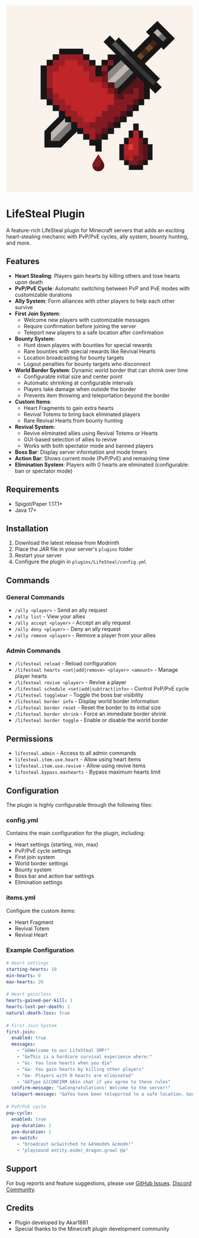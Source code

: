 ![Logo](logo/logo.png)

# LifeSteal Plugin

A feature-rich LifeSteal plugin for Minecraft servers that adds an exciting heart-stealing mechanic with PvP/PvE cycles, ally system, bounty hunting, and more.

## Features

- **Heart Stealing**: Players gain hearts by killing others and lose hearts upon death
- **PvP/PvE Cycle**: Automatic switching between PvP and PvE modes with customizable durations
- **Ally System**: Form alliances with other players to help each other survive
- **First Join System**: 
  - Welcome new players with customizable messages
  - Require confirmation before joining the server
  - Teleport new players to a safe location after confirmation
- **Bounty System**: 
  - Hunt down players with bounties for special rewards
  - Rare bounties with special rewards like Revival Hearts
  - Location broadcasting for bounty targets
  - Logout penalties for bounty targets who disconnect
- **World Border System**: Dynamic world border that can shrink over time
  - Configurable initial size and center point
  - Automatic shrinking at configurable intervals
  - Players take damage when outside the border
  - Prevents item throwing and teleportation beyond the border
- **Custom Items**: 
  - Heart Fragments to gain extra hearts
  - Revival Totems to bring back eliminated players
  - Rare Revival Hearts from bounty hunting
- **Revival System**:
  - Revive eliminated allies using Revival Totems or Hearts
  - GUI-based selection of allies to revive
  - Works with both spectator mode and banned players
- **Boss Bar**: Display server information and mode timers
- **Action Bar**: Shows current mode (PvP/PvE) and remaining time
- **Elimination System**: Players with 0 hearts are eliminated (configurable: ban or spectator mode)

## Requirements

- Spigot/Paper 1.17.1+
- Java 17+

## Installation

1. Download the latest release from Modrinth
2. Place the JAR file in your server's `plugins` folder
3. Restart your server
4. Configure the plugin in `plugins/LifeSteal/config.yml`

## Commands

### General Commands
- `/ally <player>` - Send an ally request
- `/ally list` - View your allies
- `/ally accept <player>` - Accept an ally request
- `/ally deny <player>` - Deny an ally request
- `/ally remove <player>` - Remove a player from your allies

### Admin Commands
- `/lifesteal reload` - Reload configuration
- `/lifesteal hearts <set|add|remove> <player> <amount>` - Manage player hearts
- `/lifesteal revive <player>` - Revive a player
- `/lifesteal schedule <set|add|subtract|info>` - Control PvP/PvE cycle
- `/lifesteal togglebar` - Toggle the boss bar visibility
- `/lifesteal border info` - Display world border information
- `/lifesteal border reset` - Reset the border to its initial size
- `/lifesteal border shrink` - Force an immediate border shrink
- `/lifesteal border toggle` - Enable or disable the world border

## Permissions

- `lifesteal.admin` - Access to all admin commands
- `lifesteal.item.use.heart` - Allow using heart items
- `lifesteal.item.use.revive` - Allow using revive items
- `lifesteal.bypass.maxhearts` - Bypass maximum hearts limit

## Configuration

The plugin is highly configurable through the following files:

### config.yml
Contains the main configuration for the plugin, including:
- Heart settings (starting, min, max)
- PvP/PvE cycle settings
- First join system
- World border settings
- Bounty system
- Boss bar and action bar settings
- Elimination settings

### items.yml
Configure the custom items:
- Heart Fragment
- Revival Totem
- Revival Heart

### Example Configuration
```yaml
# Heart settings
starting-hearts: 10
min-hearts: 0
max-hearts: 20

# Heart gain/loss
hearts-gained-per-kill: 1
hearts-lost-per-death: 1
natural-death-loss: true

# First Join System
first-join:
  enabled: true
  messages:
    - "&6Welcome to our LifeSteal SMP!"
    - "&eThis is a hardcore survival experience where:"
    - "&c- You lose hearts when you die"
    - "&a- You gain hearts by killing other players"
    - "&e- Players with 0 hearts are eliminated"
    - "&6Type &lCONFIRM &6in chat if you agree to these rules"
  confirm-message: "&aCongratulations! Welcome to the server!"
  teleport-message: "&aYou have been teleported to a safe location. Good luck!"

# PvP/PvE cycle
pvp-cycle:
  enabled: true
  pvp-duration: 2
  pve-duration: 2
  on-switch:
    - "broadcast &cSwitched to &4%mode% &cmode!"
    - "playsound entity.ender_dragon.growl @a"
```

## Support

For bug reports and feature suggestions, please use [GitHub Issues](https://github.com/Akar1881/lifesteal/issues).
[Discord Community](https://discord.gg/K6tkSQcPfA).

## Credits

- Plugin developed by Akar1881
- Special thanks to the Minecraft plugin development community
